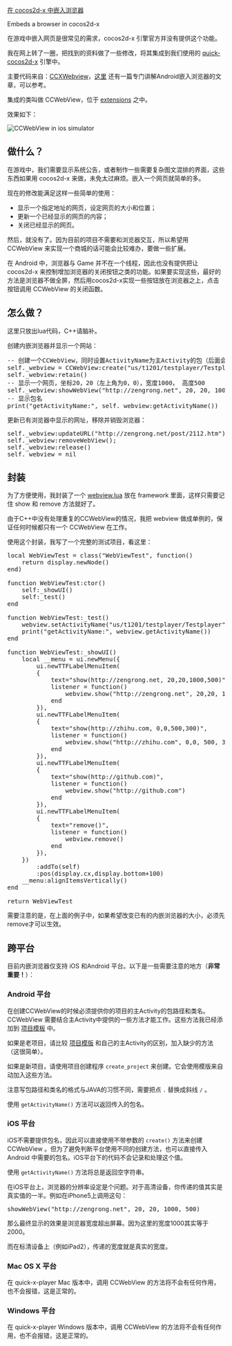 [在 cocos2d-x 中嵌入浏览器](http://zengrong.net/post/2123.htm)

Embeds a browser in cocos2d-x

在游戏中嵌入网页是很常见的需求，cocos2d-x 引擎官方并没有提供这个功能。

我在网上转了一圈，把找到的资料做了一些修改，将其集成到我们使用的 [quick-cocos2d-x][1] 引擎中。

主要代码来自：[CCXWebview][2]，[这里][3] 还有一篇专门讲解Android嵌入浏览器的文章，可以参考。

集成的类叫做 CCWebView，位于 [extensions][4] 之中。

效果如下：<!--more-->

![CCWebView in ios simulator][10]

## 做什么？

在游戏中，我们需要显示系统公告，或者制作一些需要复杂图文混排的界面，这些东西如果用 cocos2d-x 来做，未免太过麻烦。嵌入一个网页就简单的多。

现在的修改能满足这样一些简单的使用：

* 显示一个指定地址的网页，设定网页的大小和位置；
* 更新一个已经显示的网页的内容；
* 关闭已经显示的网页。

然后，就没有了。因为目前的项目不需要和浏览器交互，所以希望用 CCWebView 来实现一个商城的话可能会比较难办，要做一些扩展。

在 Android 中，浏览器与 Game 并不在一个线程，因此也没有提供把让cocos2d-x 来控制增加浏览器的关闭按钮之类的功能。如果要实现这些，最好的方法是浏览器不做全屏，然后用cocos2d-x实现一些按钮放在浏览器之上，点击按钮调用 CCWebView 的关闭函数。

## 怎么做？

这里只放出lua代码，C++请脑补。

创建内嵌浏览器并显示一个网站：

<pre lang="LUA">
-- 创建一个CCWebView，同时设置ActivityName为主Activity的包（后面会详述）
self._webview = CCWebView:create("us/t1201/testplayer/Testplayer")
self._webview:retain()
-- 显示一个网页，坐标20，20（左上角为0，0），宽度1000， 高度500
self._webview:showWebView("http://zengrong.net", 20, 20, 1000, 500)
-- 显示包名
print("getActivityName:", self._webview:getActivityName())
</pre>

更新已有浏览器中显示的网址，移除并销毁浏览器：

<pre lang="LUA">
self._webview:updateURL("http://zengrong.net/post/2112.htm")
self._webview:removeWebView();
self._webview:release()
self._webview = nil
</pre>

## 封装

为了方便使用，我封装了一个 [webview.lua][5] 放在 framework 里面，这样只需要记住 show 和 remove 方法就好了。

由于C++中没有处理重复的CCWebView的情况，我把 webview 做成单例的，保证任何时候都只有一个 CCWebView 在工作。

使用这个封装，我写了一个完整的测试项目，看这里：

<pre lang="LUA">
local WebViewTest = class("WebViewTest", function()
	return display.newNode()
end)

function WebViewTest:ctor()
	self:_showUI()
	self:_test()
end

function WebViewTest:_test()
	webview.setActivityName("us/t1201/testplayer/Testplayer")
	print("getActivityName:", webview.getActivityName())
end

function WebViewTest:_showUI()
	local __menu = ui.newMenu({
		ui.newTTFLabelMenuItem(
		{
			text="show(http://zengrong.net, 20,20,1000,500)",
			listener = function()
				webview.show("http://zengrong.net", 20,20, 1000, 500)
			end
		}),
		ui.newTTFLabelMenuItem(
		{
			text="show(http://zhihu.com, 0,0,500,300)",
			listener = function()
				webview.show("http://zhihu.com", 0,0, 500, 300)
			end
		}),
		ui.newTTFLabelMenuItem(
		{
			text="show(http://github.com)",
			listener = function()
				webview.show("http://github.com")
			end
		}),
		ui.newTTFLabelMenuItem(
		{
			text="remove()",
			listener = function()
				webview.remove()
			end
		}),
	})
		:addTo(self)
		:pos(display.cx,display.bottom+100)
	__menu:alignItemsVertically()
end

return WebViewTest
</pre>

需要注意的是，在上面的例子中，如果希望改变已有的内嵌浏览器的大小，必须先remove才可以生效。

## 跨平台

目前内嵌浏览器仅支持 iOS 和Android 平台。以下是一些需要注意的地方（**非常重要！**）：

### Android 平台

在创建CCWebView的时候必须提供你的项目的主Activity的包路径和类名。CCWebView 需要结合主Activity中提供的一些方法才能工作。这些方法我已经添加到 [项目模板][6] 中。

如果是老项目，请比较 [项目模版][6] 和自己的主Activity的区别，加入缺少的方法（这很简单）。

如果是新项目，请使用项目创建程序 `create_project` 来创建。它会使用模版来自动加入这些方法。

注意写包路径和类名的格式与JAVA的习惯不同，需要把点 `.` 替换成斜线 `/` 。

使用 `getActivityName()` 方法可以返回传入的包名。

### iOS 平台

iOS不需要提供包名，因此可以直接使用不带参数的 `create()` 方法来创建 CCWebView 。但为了避免判断平台使用不同的创建方法，也可以直接传入 Android 中需要的包名。iOS平台下的代码不会记录和处理这个值。

使用 `getActivityName()` 方法将总是返回空字符串。

在iOS平台上，浏览器的分辨率设定是个问题。对于高清设备，你传递的值其实是真实值的一半。例如在iPhone5上调用这句：

<pre lang="LUA">
showWebView("http://zengrong.net", 20, 20, 1000, 500)
</pre>

那么最终显示的效果是浏览器宽度超出屏幕。因为这里的宽度1000其实等于2000。

而在标清设备上（例如iPad2），传递的宽度就是真实的宽度。

### Mac OS X 平台

在 quick-x-player Mac 版本中，调用 CCWebView 的方法将不会有任何作用，也不会报错，这是正常的。

### Windows 平台

在 quick-x-player Windows 版本中，调用 CCWebView 的方法将不会有任何作用，也不会报错，这是正常的。

[1]: https://github.com/zrong/quick-cocos2d-x
[2]: https://github.com/go3k/CCXWebview
[3]: http://blog.csdn.net/jackystudio/article/details/17576995
[4]: https://github.com/zrong/quick-cocos2d-x/tree/zrong/lib/cocos2d-x/extensions/webview
[5]: https://github.com/zrong/quick-cocos2d-x/blob/zrong/framework/webview.lua
[6]: https://github.com/zrong/quick-cocos2d-x/blob/zrong/template/PROJECT_TEMPLATE_01/proj.android/src/__PROJECT_PACKAGE_FULL_NAME_L__/__PROJECT_PACKAGE_LAST_NAME_UF__.java
[10]: /wp-content/uploads/2014/06/webview.png

